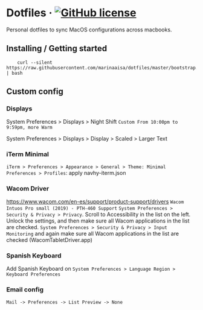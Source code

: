 
# Dotfiles &middot; [![GitHub license](https://img.shields.io/badge/license-MIT-blue.svg?style=flat-square)](https://github.com/your/your-project/blob/master/LICENSE)

Personal dotfiles to sync MacOS configurations across macbooks.

## Installing / Getting started

```shell
    curl --silent https://raw.githubusercontent.com/marinaaisa/dotfiles/master/bootstrap.sh | bash
```


## Custom config

### Displays

System Preferences > Displays > Night Shift
`Custom From 10:00pm to 9:59pm, more Warm`

System Preferences > Displays > Display > Scaled > Larger Text

### iTerm Minimal
`iTerm > Preferences > Appearance > General > Theme: Minimal`
`Preferences > Profiles`: apply navhy-iterm.json

### Wacom Driver

https://www.wacom.com/en-es/support/product-support/drivers
`Wacom Intuos Pro small (2019) - PTH-460 Support`
`System Preferences > Security & Privacy > Privacy`. Scroll to Accessibility in the list on the left. Unlock the settings, and then make sure all Wacom applications in the list are checked.
`System Preferences > Security & Privacy > Input Monitoring` and again make sure all Wacom applications in the list are checked (WacomTabletDriver.app)

### Spanish Keyboard
Add Spanish Keyboard on `System Preferences > Language Region > Keyboard Preferences`

### Email config
`Mail -> Preferences -> List Preview -> None`
